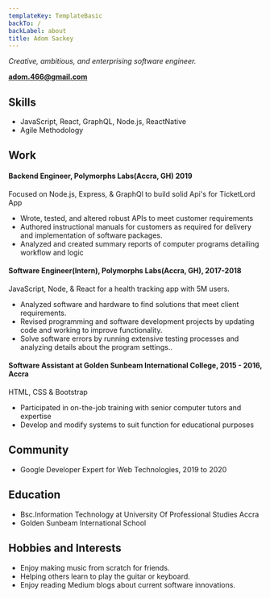 ```yaml
---
templateKey: TemplateBasic
backTo: /
backLabel: about
title: Adom Sackey
---
```


_Creative, ambitious, and enterprising software engineer._

**adom.466@gmail.com**

## Skills

- JavaScript, React, GraphQL, Node.js, ReactNative
- Agile Methodology

## Work

#### Backend Engineer, Polymorphs Labs(Accra, GH) 2019

Focused on Node.js, Express, & GraphQl to build solid Api's for TicketLord App

- Wrote, tested, and altered robust APIs to meet customer requirements
- Authored instructional manuals for customers as required for delivery and implementation of software packages.
- Analyzed and created summary reports of computer programs detailing workflow and logic

#### Software Engineer(Intern), Polymorphs Labs(Accra, GH), 2017-2018

JavaScript, Node, & React for a health tracking app with 5M users.

- Analyzed software and hardware to find solutions that meet client requirements.
- Revised programming and software development projects by updating code and working to improve functionality.
- Solve software errors by running extensive testing processes and analyzing details about the program settings..

#### Software Assistant at Golden Sunbeam International College, 2015 - 2016, Accra

HTML, CSS & Bootstrap

- Participated in on-the-job training with senior computer tutors and expertise
- Develop and modify systems to suit function for educational purposes

## Community

- Google Developer Expert for Web Technologies, 2019 to 2020

## Education

- Bsc.Information Technology at University Of Professional Studies Accra
- Golden Sunbeam International School

## Hobbies and Interests

- Enjoy making music from scratch for friends.
- Helping others learn to play the guitar or keyboard.
- Enjoy reading Medium blogs about current software innovations.
